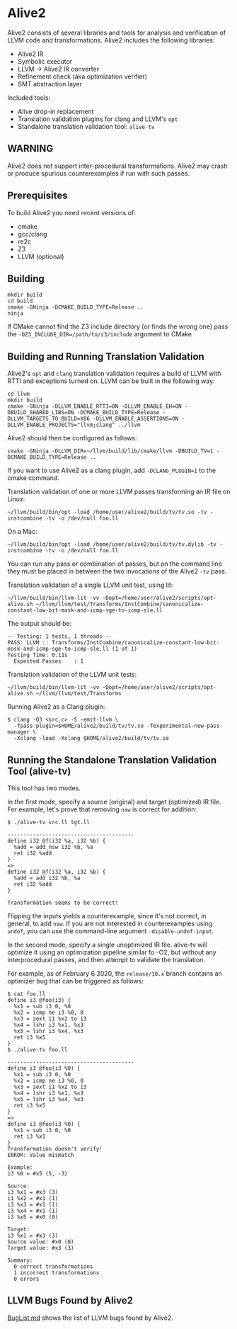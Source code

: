 Alive2
======

Alive2 consists of several libraries and tools for analysis and verification
of LLVM code and transformations.
Alive2 includes the following libraries:
* Alive2 IR
* Symbolic executor
* LLVM -> Alive2 IR converter
* Refinement check (aka optimization verifier)
* SMT abstraction layer

Included tools:
* Alive drop-in replacement
* Translation validation plugins for clang and LLVM's `opt`
* Standalone translation validation tool: `alive-tv`


WARNING
-------
Alive2 does not support inter-procedural transformations. Alive2 may crash
or produce spurious counterexamples if run with such passes.


Prerequisites
-------------
To build Alive2 you need recent versions of:
* cmake
* gcc/clang
* re2c
* Z3
* LLVM (optional)


Building
--------

```
mkdir build
cd build
cmake -GNinja -DCMAKE_BUILD_TYPE=Release ..
ninja
```

If CMake cannot find the Z3 include directory (or finds the wrong one) pass
the ``-DZ3_INCLUDE_DIR=/path/to/z3/include`` argument to CMake


Building and Running Translation Validation
--------

Alive2's `opt` and `clang` translation validation requires a build of LLVM with
RTTI and exceptions turned on.
LLVM can be built in the following way:
```
cd llvm
mkdir build
cmake -GNinja -DLLVM_ENABLE_RTTI=ON -DLLVM_ENABLE_EH=ON -DBUILD_SHARED_LIBS=ON -DCMAKE_BUILD_TYPE=Release -DLLVM_TARGETS_TO_BUILD=X86 -DLLVM_ENABLE_ASSERTIONS=ON -DLLVM_ENABLE_PROJECTS="llvm;clang" ../llvm
```

Alive2 should then be configured as follows:
```
cmake -GNinja -DLLVM_DIR=~/llvm/build/lib/cmake/llvm -DBUILD_TV=1 -DCMAKE_BUILD_TYPE=Release ..
```

If you want to use Alive2 as a clang plugin, add `-DCLANG_PLUGIN=1` to the
cmake command.


Translation validation of one or more LLVM passes transforming an IR file on Linux:
```
~/llvm/build/bin/opt -load /home/user/alive2/build/tv/tv.so -tv -instcombine -tv -o /dev/null foo.ll
```
On a Mac:
```
~/llvm/build/bin/opt -load /home/user/alive2/build/tv/tv.dylib -tv -instcombine -tv -o /dev/null foo.ll
```
You can run any pass or combination of passes, but on the command line
they must be placed in between the two invocations of the Alive2 `-tv`
pass.


Translation validation of a single LLVM unit test, using lit:
```
~/llvm/build/bin/llvm-lit -vv -Dopt=/home/user/alive2/scripts/opt-alive.sh ~/llvm/llvm/test/Transforms/InstCombine/canonicalize-constant-low-bit-mask-and-icmp-sge-to-icmp-sle.ll
```

The output should be:
```
-- Testing: 1 tests, 1 threads --
PASS: LLVM :: Transforms/InstCombine/canonicalize-constant-low-bit-mask-and-icmp-sge-to-icmp-sle.ll (1 of 1)
Testing Time: 0.11s
  Expected Passes    : 1
```

Translation validation of the LLVM unit tests:

```
~/llvm/build/bin/llvm-lit -vv -Dopt=/home/user/alive2/scripts/opt-alive.sh ~/llvm/llvm/test/Transforms
```

Running Alive2 as a Clang plugin:

```
$ clang -O3 <src.c> -S -emit-llvm \
  -fpass-plugin=$HOME/alive2/build/tv/tv.so -fexperimental-new-pass-manager \
  -Xclang -load -Xclang $HOME/alive2/build/tv/tv.so
```


Running the Standalone Translation Validation Tool (alive-tv)
--------

This tool has two modes.

In the first mode, specify a source (original) and target (optimized)
IR file. For example, let's prove that removing `nsw` is correct
for addition:

```
$ ./alive-tv src.ll tgt.ll

----------------------------------------
define i32 @f(i32 %a, i32 %b) {
  %add = add nsw i32 %b, %a
  ret i32 %add
}
=>
define i32 @f(i32 %a, i32 %b) {
  %add = add i32 %b, %a
  ret i32 %add
}

Transformation seems to be correct!
```

Flipping the inputs yields a counterexample, since it's not correct, in general,
to add `nsw`.
If you are not interested in counterexamples using `undef`, you can use the
command-line argument `-disable-undef-input`.

In the second mode, specify a single unoptimized IR file. alive-tv
will optimize it using an optimization pipeline similar to -O2, but
without any interprocedural passes, and then attempt to validate the
translation.

For example, as of February 6 2020, the `release/10.x` branch contains
an optimizer bug that can be triggered as follows:

```
$ cat foo.ll
define i3 @foo(i3) {
  %x1 = sub i3 0, %0
  %x2 = icmp ne i3 %0, 0
  %x3 = zext i1 %x2 to i3
  %x4 = lshr i3 %x1, %x3
  %x5 = lshr i3 %x4, %x3
  ret i3 %x5
}
$ ./alive-tv foo.ll

----------------------------------------
define i3 @foo(i3 %0) {
  %x1 = sub i3 0, %0
  %x2 = icmp ne i3 %0, 0
  %x3 = zext i1 %x2 to i3
  %x4 = lshr i3 %x1, %x3
  %x5 = lshr i3 %x4, %x3
  ret i3 %x5
}
=>
define i3 @foo(i3 %0) {
  %x1 = sub i3 0, %0
  ret i3 %x1
}
Transformation doesn't verify!
ERROR: Value mismatch

Example:
i3 %0 = #x5 (5, -3)

Source:
i3 %x1 = #x3 (3)
i1 %x2 = #x1 (1)
i3 %x3 = #x1 (1)
i3 %x4 = #x1 (1)
i3 %x5 = #x0 (0)

Target:
i3 %x1 = #x3 (3)
Source value: #x0 (0)
Target value: #x3 (3)

Summary:
  0 correct transformations
  1 incorrect transformations
  0 errors
```

LLVM Bugs Found by Alive2
--------

[BugList.md](BugList.md) shows the list of LLVM bugs found by Alive2.